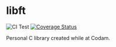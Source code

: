 # libft

![CI Test](https://github.com/Eathox/libft/workflows/libft%20CI%20Test/badge.svg) [![Coverage Status](https://coveralls.io/repos/github/Eathox/libft/badge.svg?branch=master)](https://coveralls.io/github/Eathox/libft?branch=master)

Personal C library created while at Codam.
